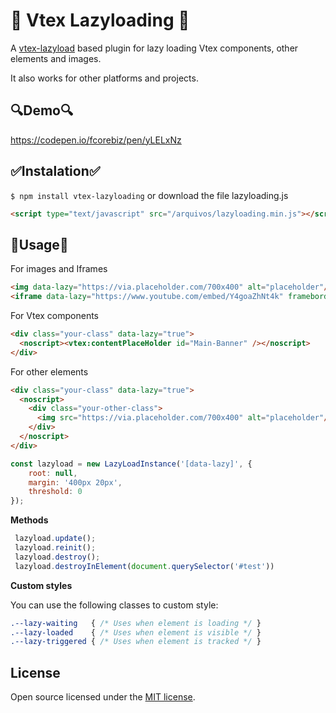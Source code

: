 
# :rocket: Vtex Lazyloading :rocket:
A [vtex-lazyload](https://github.com/Zeindelf/vtex-lazyload) based plugin for lazy loading Vtex components, other elements and images.

It also works for other platforms and projects.
##  :mag:Demo:mag:
https://codepen.io/fcorebiz/pen/yLELxNz

## :white_check_mark:Instalation:white_check_mark:
`$ npm install vtex-lazyloading` or download the file lazyloading.js

```html
<script type="text/javascript" src="/arquivos/lazyloading.min.js"></script>
```

## :wrench:Usage:wrench:

For images and Iframes 
```html
<img data-lazy="https://via.placeholder.com/700x400" alt="placeholder"/></noscript>
<iframe data-lazy="https://www.youtube.com/embed/Y4goaZhNt4k" frameborder="0" allow="accelerometer; autoplay; clipboard-write; encrypted-media; gyroscope; picture-in-picture" allowfullscreen></iframe>
```
For Vtex components
```html
<div class="your-class" data-lazy="true">
  <noscript><vtex:contentPlaceHolder id="Main-Banner" /></noscript>
</div>
```

For other elements 
```html
<div class="your-class" data-lazy="true">
  <noscript>
    <div class="your-other-class">
      <img src="https://via.placeholder.com/700x400" alt="placeholder"/>
    </div>
  </noscript>
</div>
```

```js
const lazyload = new LazyLoadInstance('[data-lazy]', {
    root: null,
    margin: '400px 20px', 
    threshold: 0
});
```

**Methods**
```js
 lazyload.update();
 lazyload.reinit();
 lazyload.destroy();
 lazyload.destroyInElement(document.querySelector('#test'))
```


**Custom styles**

You can use the following classes to custom style:
```css
.--lazy-waiting   { /* Uses when element is loading */ }
.--lazy-loaded    { /* Uses when element is visible */ }
.--lazy-triggered { /* Uses when element is tracked */ }
```

## License
Open source licensed under the [MIT license](https://opensource.org/licenses/MIT).
